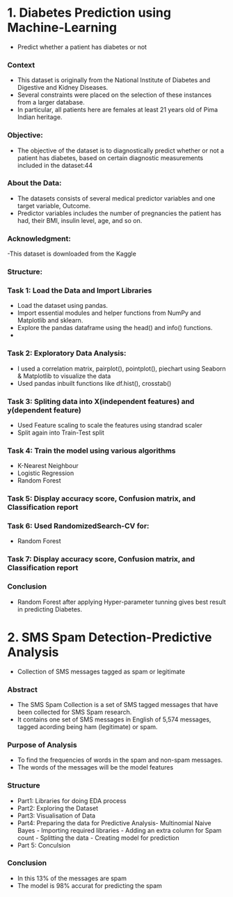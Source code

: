 # 1. Diabetes Prediction using Machine-Learning
- Predict whether a patient has diabetes or not

### Context
- This dataset is originally from the National Institute of Diabetes and Digestive and Kidney Diseases.
- Several constraints were placed on the selection of these instances from a larger database.
- In particular, all patients here are females at least 21 years old of Pima Indian heritage.

### Objective:
- The objective of the dataset is to diagnostically predict whether or not a patient has diabetes, based on certain diagnostic measurements included in the dataset:44

### About the Data:
- The datasets consists of several medical predictor variables and one target variable, Outcome.
- Predictor variables includes the number of pregnancies the patient has had, their BMI, insulin level, age, and so on.

### Acknowledgment:
-This dataset is downloaded from the Kaggle

### Structure:

### Task 1: Load the Data and Import Libraries
- Load the dataset using pandas.
- Import essential modules and helper functions from NumPy and Matplotlib and sklearn.
- Explore the pandas dataframe using the head() and info() functions.
- 
### Task 2: Exploratory Data Analysis:
- I used a correlation matrix, pairplot(), pointplot(), piechart using Seaborn & Matplotlib to visualize the data
- Used pandas inbuilt functions like df.hist(), crosstab()

### Task 3: Spliting data into X(independent features) and y(dependent feature)
- Used Feature scaling to scale the features using standrad scaler
- Split again into Train-Test split

### Task 4: Train the model using various algorithms
- K-Nearest Neighbour
- Logistic Regression
- Random Forest

### Task 5: Display accuracy score, Confusion matrix, and Classification report

### Task 6: Used RandomizedSearch-CV for:
- Random Forest

### Task 7: Display accuracy score, Confusion matrix, and Classification report

### Conclusion
- Random Forest after applying Hyper-parameter tunning gives best result in predicting Diabetes.


# 2. SMS Spam Detection-Predictive Analysis
- Collection of SMS messages tagged as spam or legitimate

### Abstract
- The SMS Spam Collection is a set of SMS tagged messages that have been collected for SMS Spam research.
- It contains one set of SMS messages in English of 5,574 messages, tagged acording being ham (legitimate) or spam.

### Purpose of Analysis
- To find the frequencies of words in the spam and non-spam messages.
- The words of the messages will be the model features

### Structure
- Part1: Libraries for doing EDA process
- Part2: Exploring the Dataset
- Part3: Visualisation of Data
- Part4: Preparing the data for Predictive Analysis- Multinomial Naive Bayes
         - Importing required libraries
         - Adding an extra column for Spam count
         - Splitting the data
         - Creating model for prediction
- Part 5: Conculsion

### Conclusion
- In this 13% of the messages are spam
- The model is 98% accurat for predicting the spam
